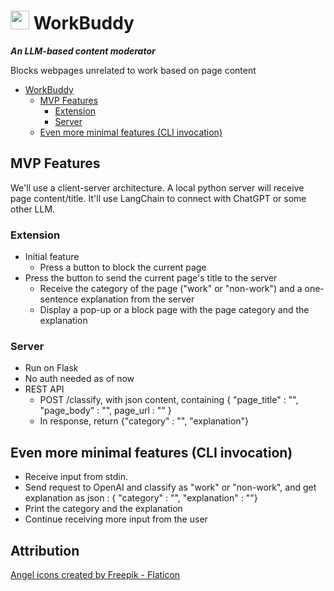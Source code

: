 #  <img src="https://github.com/user-attachments/assets/d12ab57e-0456-42ee-bf44-f4c3d2810284" style="width:30px; height:auto;"> WorkBuddy 


<!-- ![983049](https://github.com/user-attachments/assets/d12ab57e-0456-42ee-bf44-f4c3d2810284) -->

***An LLM-based content moderator***

Blocks webpages unrelated to work based on page content

- [WorkBuddy](#workbuddy)
  - [MVP Features](#mvp-features)
    - [Extension](#extension)
    - [Server](#server)
  - [Even more minimal features (CLI invocation)](#even-more-minimal-features-cli-invocation)

## MVP Features

We'll use a client-server architecture.
A local python server will receive page content/title.
It'll use LangChain to connect with ChatGPT or some other LLM.

### Extension

- Initial feature
  - Press a button to block the current page
- Press the button to send the current page's title to the server
  - Receive the category of the page ("work" or "non-work") and a one-sentence
  explanation from the server
  - Display a pop-up or a block page with the page category and the explanation

### Server

- Run on Flask
- No auth needed as of now
- REST API
  - POST /classify, with json content, containing { "page_title" : "", "page_body" : "", page_url : "" }
  - In response, return {"category" : "", "explanation"}

## Even more minimal features (CLI invocation)

- Receive input from stdin.
- Send request to OpenAI and classify as "work" or "non-work", and get explanation as json : { "category" : "", "explanation" : ""}
- Print the category and the explanation
- Continue receiving more input from the user

## Attribution

<a href="https://www.flaticon.com/free-icons/angel" title="angel icons">Angel icons created by Freepik - Flaticon</a>
